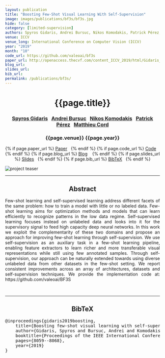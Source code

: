 ```yaml
---
layout: publication
title: "Boosting Few-Shot Visual Learning With Self-Supervision" 
image: images/publications/bf3s/bf3s.jpg
hide: false
category: [limited-supervision]
authors: Spyros Gidaris, Andrei Bursuc, Nikos Komodakis, Patrick Pérez, and Matthieu Cord
venue: ICCV
venue_long: International Conference on Computer Vision (ICCV)
year: "2019"
month: "10"
code_url: https://github.com/valeoai/bf3s
paper_url: http://openaccess.thecvf.com/content_ICCV_2019/html/Gidaris_Boosting_Few-Shot_Visual_Learning_With_Self-Supervision_ICCV_2019_paper.html
blog_url: 
slides_url: 
bib_url: 
permalink: /publications/bf3s/
---
```


<h1 align="center"> {{page.title}} </h1>
<!-- Simple call of authors -->
<!-- <h3 align="center"> {{page.authors}} </h3> -->
<!-- Alternatively you can add links to author pages -->
<h3 align="center"> <a href="https://scholar.google.com/citations?user=7atfg7EAAAAJ&hl=en">Spyros Gidaris</a>&nbsp;&nbsp; <a href="https://abursuc.github.io/">Andrei Bursuc</a>&nbsp;&nbsp; <a href="http://imagine.enpc.fr/~komodakn/">Nikos Komodakis</a>&nbsp;&nbsp; <a href="https://ptrckprz.github.io/">Patrick Pérez</a>&nbsp;&nbsp; <a href="http://webia.lip6.fr/~cord/">Matthieu Cord</a> </h3>


<h3 align="center"> {{page.venue}} {{page.year}} </h3>

<div align="center">
  <p>
    {% if page.paper_url %}
    <a href="{{ page.paper_url }}"><i class="far fa-file-pdf"></i> Paper</a>&nbsp;&nbsp;
    {% endif %}
    {% if page.code_url %}
    <a href="{{ page.code_url }}"><i class="fab fa-github"></i> Code</a> &nbsp;&nbsp;
    {% endif %}
    {% if page.blog_url %}
    <a href="{{ page.blog_url }}"><i class="fab fa-blogger"></i> Blog</a> &nbsp;&nbsp;
    {% endif %}
    {% if page.slides_url %}
    <a href="{{ page.slides_url }}"><i class="far fa-file-pdf"></i> Slides</a>&nbsp;&nbsp;
    {% endif %}
    {% if page.bib_url %}
    <a href="{{ page.bib_url}}"><i class="far fa-file-alt"></i> BibTeX</a>&nbsp;&nbsp;
    {% endif %}
  </p>
</div>

<div class="publication-teaser">
    <img src="../../{{ page.image }}" alt="project teaser"/>
</div>


<hr>

<h2  align="center"> Abstract</h2>

<p align="justify">Few-shot learning and self-supervised learning address different facets of the same problem: how to train a model with little or no labeled data. Few-shot learning aims for optimization methods and models that can learn efficiently to recognize patterns in the low data regime. Self-supervised learning focuses instead on unlabeled data and looks into it for the supervisory signal to feed high capacity deep neural networks. In this work we exploit the complementarity of these two domains and propose an approach for improving few-shot learning through self-supervision. We use self-supervision as an auxiliary task in a few-shot learning pipeline, enabling feature extractors to learn richer and more transferable visual representations while still using few annotated samples. Through self-supervision, our approach can be naturally extended towards using diverse unlabeled data from other datasets in the few-shot setting. We report consistent improvements across an array of architectures, datasets and self-supervision techniques. We provide the implementation code at: https://github.com/valeoai/BF3S</p>

<br>

<hr>

<h2  align="center">BibTeX</h2>
<left>
  <pre class="bibtex-box">
@inproceedings{gidaris2019boosting,
    title={Boosting few-shot visual learning with self-supervision},
    author={Gidaris, Spyros and Bursuc, Andrei and Komodakis, Nikos and P{\'e}rez, Patrick and Cord, Matthieu},
    booktitle={Proceedings of the IEEE International Conference on Computer Vision},
    pages={8059--8068},
    year={2019}
}</pre>
</left>

<br>
